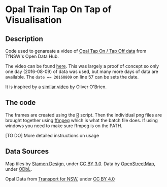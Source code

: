# Opal Train Tap On Tap of Visualisation

## Description
Code used to genareate a video of [Opal Tap On / Tap Off data](https://opendata.transport.nsw.gov.au/dataset/opal-tap-on-and-tap-off) from TfNSW's Open Data Hub.

The video can be found [here](https://www.youtube.com/watch?v=XCnU7nuON68). This was largely a proof of concept so only one day (2016-08-09) of data was used, but many more days of data are available. The `date == 20160809` on line 57 can be sets the date. 

It is inspired by a [similar video](https://www.youtube.com/watch?v=QQV3UHsZ_u4) by Oliver O'Brien.

## The code
The frames are created using the [R](https://www.rstudio.com/) script. Then the individual png files are brought together using [ffmpeg](https://ffmpeg.org/) which is what the batch file does. If using windows you need to make sure ffmpeg is on the PATH.

[TO DO] More detailed instructions on usage

## Data Sources
Map tiles by <a href="http://stamen.com">Stamen Design</a>, under <a href="http://creativecommons.org/licenses/by/3.0">CC BY 3.0</a>. Data by <a href="http://openstreetmap.org">OpenStreetMap</a>, under <a href="http://www.openstreetmap.org/copyright">ODbL</a>.

Opal Data from [Transport for NSW](https://opendata.transport.nsw.gov.au/dataset/opal-tap-on-and-tap-off), under [CC BY 4.0](https://creativecommons.org/licenses/by/4.0/)
